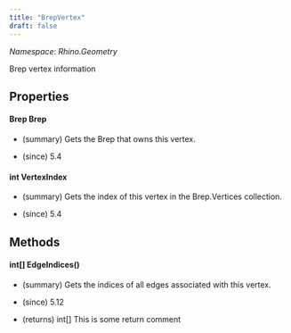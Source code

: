 ```yaml
---
title: "BrepVertex"
draft: false
---
```


*Namespace: Rhino.Geometry*

   Brep vertex information
   
## Properties
#### Brep Brep
- (summary) 
     Gets the Brep that owns this vertex.
     
- (since) 5.4
#### int VertexIndex
- (summary) 
     Gets the index of this vertex in the Brep.Vertices collection.
     
- (since) 5.4
## Methods
#### int[] EdgeIndices()
- (summary) 
     Gets the indices of all edges associated with this vertex.
     
- (since) 5.12
- (returns) int[] This is some return comment
